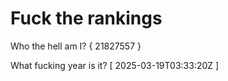 # Fuck the rankings

Who the hell am I?
{ 21827557 }

What fucking year is it?
[ 2025-03-19T03:33:20Z ]
